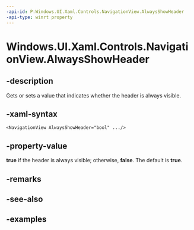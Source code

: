 ```yaml
---
-api-id: P:Windows.UI.Xaml.Controls.NavigationView.AlwaysShowHeader
-api-type: winrt property
---
```


<!-- Property syntax.
public bool AlwaysShowHeader { get;  set; }
-->

# Windows.UI.Xaml.Controls.NavigationView.AlwaysShowHeader

## -description

Gets or sets a value that indicates whether the header is always visible.

## -xaml-syntax

```xaml
<NavigationView AlwaysShowHeader="bool" .../>
```

## -property-value

**true** if the header is always visible; otherwise, **false**. The default is **true**.

## -remarks

## -see-also

## -examples

